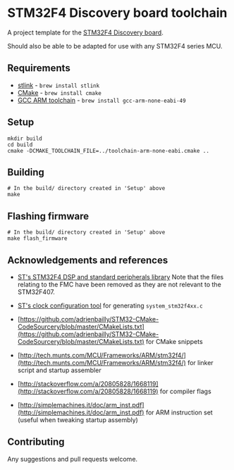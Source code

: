 # STM32F4 Discovery board toolchain
A project template for the [STM32F4 Discovery board](http://www.st.com/web/catalog/tools/FM116/SC959/SS1532/PF252419).

Should also be able to be adapted for use with any STM32F4 series MCU.

## Requirements

* [stlink](https://github.com/texane/stlink) - `brew install stlink`
* [CMake](http://cmake.org) - `brew install cmake`
* [GCC ARM toolchain](https://launchpad.net/gcc-arm-embdded) - `brew install gcc-arm-none-eabi-49`

## Setup

	mkdir build
	cd build
	cmake -DCMAKE_TOOLCHAIN_FILE=../toolchain-arm-none-eabi.cmake ..

## Building

	# In the build/ directory created in 'Setup' above
	make

## Flashing firmware

	# In the build/ directory created in 'Setup' above
	make flash_firmware

## Acknowledgements and references

* [ST's STM32F4 DSP and standard peripherals library](http://www2.st.com/content/st_com/en/products/embedded-software/mcus-embedded-software/stm32-embedded-software/stm32-standard-peripheral-libraries/stsw-stm32065.html)
  Note that the files relating to the FMC have been removed as they are not relevant to the STM32F407.

* [ST's clock configuration tool](http://www2.st.com/content/st_com/en/products/development-tools/software-development-tools/stm32-software-development-tools/stm32-configurators-and-code-generators/stsw-stm32091.html)
  for generating `system_stm32f4xx.c`

* [https://github.com/adrienbailly/STM32-CMake-CodeSourcery/blob/master/CMakeLists.txt](https://github.com/adrienbailly/STM32-CMake-CodeSourcery/blob/master/CMakeLists.txt) for CMake snippets

* [http://tech.munts.com/MCU/Frameworks/ARM/stm32f4/](http://tech.munts.com/MCU/Frameworks/ARM/stm32f4/) for linker script and startup assembler

* [http://stackoverflow.com/a/20805828/1668119](http://stackoverflow.com/a/20805828/1668119) for compiler flags

* [http://simplemachines.it/doc/arm_inst.pdf](http://simplemachines.it/doc/arm_inst.pdf) for ARM instruction set (useful when tweaking startup assembly)

## Contributing

Any suggestions and pull requests welcome.
